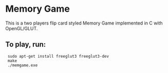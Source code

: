 Memory Game
===========

This is a two players flip card styled Memory Game implemented in C with OpenGL/GLUT.

To play, run:
-------------
```
 sudo apt-get install freeglut3 freeglut3-dev
 make
 ./memgame.exe
```
